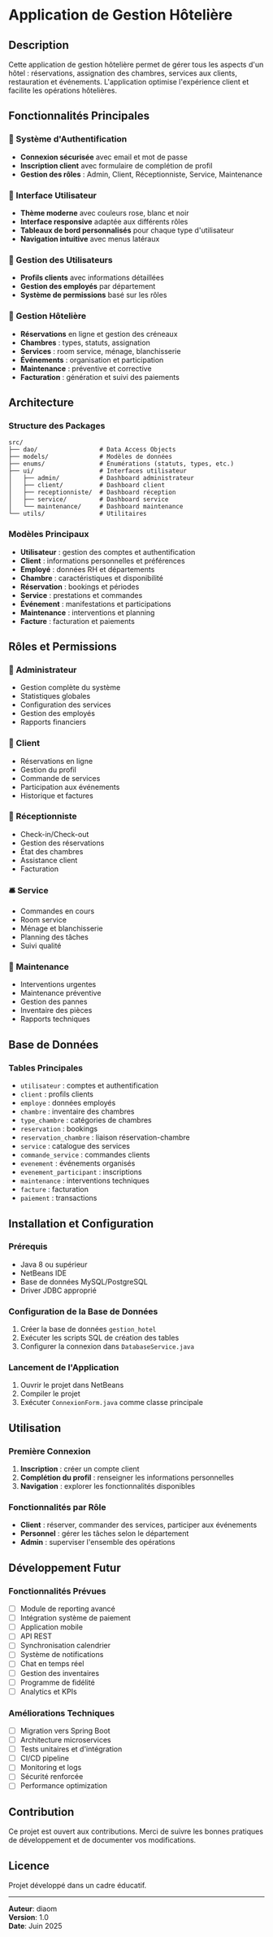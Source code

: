 # Application de Gestion Hôtelière

## Description
Cette application de gestion hôtelière permet de gérer tous les aspects d'un hôtel : réservations, assignation des chambres, services aux clients, restauration et événements. L'application optimise l'expérience client et facilite les opérations hôtelières.

## Fonctionnalités Principales

### 🔐 Système d'Authentification
- **Connexion sécurisée** avec email et mot de passe
- **Inscription client** avec formulaire de complétion de profil
- **Gestion des rôles** : Admin, Client, Réceptionniste, Service, Maintenance

### 🎨 Interface Utilisateur
- **Thème moderne** avec couleurs rose, blanc et noir
- **Interface responsive** adaptée aux différents rôles
- **Tableaux de bord personnalisés** pour chaque type d'utilisateur
- **Navigation intuitive** avec menus latéraux

### 👤 Gestion des Utilisateurs
- **Profils clients** avec informations détaillées
- **Gestion des employés** par département
- **Système de permissions** basé sur les rôles

### 🏨 Gestion Hôtelière
- **Réservations** en ligne et gestion des créneaux
- **Chambres** : types, statuts, assignation
- **Services** : room service, ménage, blanchisserie
- **Événements** : organisation et participation
- **Maintenance** : préventive et corrective
- **Facturation** : génération et suivi des paiements

## Architecture

### Structure des Packages
```
src/
├── dao/                 # Data Access Objects
├── models/              # Modèles de données
├── enums/               # Énumérations (statuts, types, etc.)
├── ui/                  # Interfaces utilisateur
│   ├── admin/           # Dashboard administrateur
│   ├── client/          # Dashboard client
│   ├── receptionniste/  # Dashboard réception
│   ├── service/         # Dashboard service
│   └── maintenance/     # Dashboard maintenance
└── utils/               # Utilitaires
```

### Modèles Principaux
- **Utilisateur** : gestion des comptes et authentification
- **Client** : informations personnelles et préférences
- **Employé** : données RH et départements
- **Chambre** : caractéristiques et disponibilité
- **Réservation** : bookings et périodes
- **Service** : prestations et commandes
- **Événement** : manifestations et participations
- **Maintenance** : interventions et planning
- **Facture** : facturation et paiements

## Rôles et Permissions

### 🔧 Administrateur
- Gestion complète du système
- Statistiques globales
- Configuration des services
- Gestion des employés
- Rapports financiers

### 👥 Client
- Réservations en ligne
- Gestion du profil
- Commande de services
- Participation aux événements
- Historique et factures

### 🏢 Réceptionniste
- Check-in/Check-out
- Gestion des réservations
- État des chambres
- Assistance client
- Facturation

### 🛎️ Service
- Commandes en cours
- Room service
- Ménage et blanchisserie
- Planning des tâches
- Suivi qualité

### 🔧 Maintenance
- Interventions urgentes
- Maintenance préventive
- Gestion des pannes
- Inventaire des pièces
- Rapports techniques

## Base de Données

### Tables Principales
- `utilisateur` : comptes et authentification
- `client` : profils clients
- `employe` : données employés
- `chambre` : inventaire des chambres
- `type_chambre` : catégories de chambres
- `reservation` : bookings
- `reservation_chambre` : liaison réservation-chambre
- `service` : catalogue des services
- `commande_service` : commandes clients
- `evenement` : événements organisés
- `evenement_participant` : inscriptions
- `maintenance` : interventions techniques
- `facture` : facturation
- `paiement` : transactions

## Installation et Configuration

### Prérequis
- Java 8 ou supérieur
- NetBeans IDE
- Base de données MySQL/PostgreSQL
- Driver JDBC approprié

### Configuration de la Base de Données
1. Créer la base de données `gestion_hotel`
2. Exécuter les scripts SQL de création des tables
3. Configurer la connexion dans `DatabaseService.java`

### Lancement de l'Application
1. Ouvrir le projet dans NetBeans
2. Compiler le projet
3. Exécuter `ConnexionForm.java` comme classe principale

## Utilisation

### Première Connexion
1. **Inscription** : créer un compte client
2. **Complétion du profil** : renseigner les informations personnelles
3. **Navigation** : explorer les fonctionnalités disponibles

### Fonctionnalités par Rôle
- **Client** : réserver, commander des services, participer aux événements
- **Personnel** : gérer les tâches selon le département
- **Admin** : superviser l'ensemble des opérations

## Développement Futur

### Fonctionnalités Prévues
- [ ] Module de reporting avancé
- [ ] Intégration système de paiement
- [ ] Application mobile
- [ ] API REST
- [ ] Synchronisation calendrier
- [ ] Système de notifications
- [ ] Chat en temps réel
- [ ] Gestion des inventaires
- [ ] Programme de fidélité
- [ ] Analytics et KPIs

### Améliorations Techniques
- [ ] Migration vers Spring Boot
- [ ] Architecture microservices
- [ ] Tests unitaires et d'intégration
- [ ] CI/CD pipeline
- [ ] Monitoring et logs
- [ ] Sécurité renforcée
- [ ] Performance optimization

## Contribution
Ce projet est ouvert aux contributions. Merci de suivre les bonnes pratiques de développement et de documenter vos modifications.

## Licence
Projet développé dans un cadre éducatif.

---
**Auteur**: diaom  
**Version**: 1.0  
**Date**: Juin 2025
